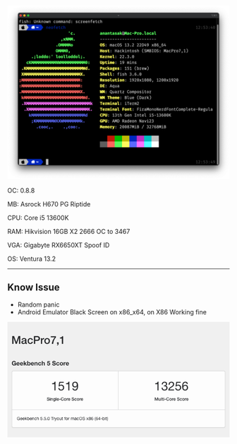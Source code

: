 ![alt text](screen-shot.png)

OC: 0.8.8

MB: Asrock H670 PG Riptide

CPU: Core i5 13600K

RAM: Hikvision 16GB X2 2666 OC to 3467

VGA: Gigabyte RX6650XT Spoof ID

OS: Ventura 13.2

---

## Know Issue

- Random panic
- Android Emulator Black Screen on x86_x64, on X86 Working fine

![alt text](screen-shot-1.png)